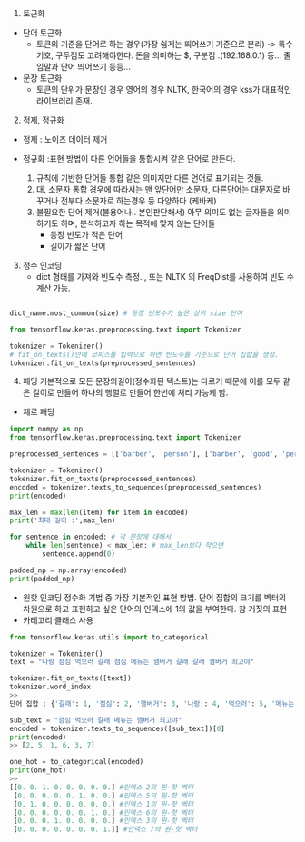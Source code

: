 1. 토근화

- 단어 토근화
    - 토큰의 기준을 단어로 하는 경우(가장 쉽게는 띄어쓰기 기준으로 분리)
-> 특수 기호, 구두점도 고려해야한다. 돈을 의미하는 $, 구분점 .(192.168.0.1) 등...
줄임말과 단어 띄어쓰기 등등...
- 문장 토근화
    - 토큰의 단위가 문장인 경우
영어의 경우 NLTK, 한국어의 경우 kss가 대표적인 라이브러리 존재.

2. 정제, 정규화
- 정제 : 노이즈 데이터 제거
- 정규화 :표현 방법이 다른 언어들을 통합시켜 같은 단어로 만든다.
    
    1. 규칙에 기반한 단어들 통합
    같은 의미지만 다른 언어로 표기되는 것들.
    2. 대, 소문자 통합
경우에 따라서는 맨 앞단어만 소문자, 다른단어는 대문자로 바꾸거나 전부다 소문자로 하는경우 등 다양하다 (케바케)
    3. 불필요한 단어 제거(불용어나.. 본인판단해서)
    아무 의미도 없는 글자들을 의미하기도 하며, 분석하고자 하는 목적에 맞지 않는 단어들
        - 등장 빈도가 적은 단어
        - 길이가 짧은 단어

3. 정수 인코딩
    - dict 형태를 가져와 빈도수 측정. , 또는 NLTK 의 FreqDist를 사용하여 빈도 수 계산 가능.
```py

dict_name.most_common(size) # 등장 빈도수가 높은 상위 size 단어
```
```py
from tensorflow.keras.preprocessing.text import Tokenizer

tokenizer = Tokenizer()
# fit_on_texts()안에 코퍼스를 입력으로 하면 빈도수를 기준으로 단어 집합을 생성.
tokenizer.fit_on_texts(preprocessed_sentences)

```
4. 패딩
기본적으로 모든 문장의길이(정수화된 텍스트)는 다르기 때문에 이를 모두 같은 길이로 만들어 하나의  행렬로 만들어 한번에 처리 가능케 함.
- 제로 패딩
```py
import numpy as np
from tensorflow.keras.preprocessing.text import Tokenizer

preprocessed_sentences = [['barber', 'person'], ['barber', 'good', 'person'], ['barber', 'huge', 'person'], ['knew', 'secret'], ['secret', 'kept', 'huge', 'secret'], ['huge', 'secret'], ['barber', 'kept', 'word'], ['barber', 'kept', 'word'], ['barber', 'kept', 'secret'], ['keeping', 'keeping', 'huge', 'secret', 'driving', 'barber', 'crazy'], ['barber', 'went', 'huge', 'mountain']]

tokenizer = Tokenizer()
tokenizer.fit_on_texts(preprocessed_sentences)
encoded = tokenizer.texts_to_sequences(preprocessed_sentences)
print(encoded)

max_len = max(len(item) for item in encoded)
print('최대 길이 :',max_len)

for sentence in encoded: # 각 문장에 대해서
    while len(sentence) < max_len: # max_len보다 작으면
        sentence.append(0)

padded_np = np.array(encoded)
print(padded_np)

```
- 원핫 인코딩
정수화 기법 중 가장 기본적인 표현 방법. 단어 집합의 크기를 벡터의 차원으로 하고 표현하고 싶은 단어의 인덱스에 1의 값을 부여한다. 참 거짓의 표현
- 카테고리 클래스 사용
```py
from tensorflow.keras.utils import to_categorical

tokenizer = Tokenizer()
text = "나랑 점심 먹으러 갈래 점심 메뉴는 햄버거 갈래 갈래 햄버거 최고야"

tokenizer.fit_on_texts([text])
tokenizer.word_index
>>
단어 집합 : {'갈래': 1, '점심': 2, '햄버거': 3, '나랑': 4, '먹으러': 5, '메뉴는': 6, '최고야': 7}

sub_text = "점심 먹으러 갈래 메뉴는 햄버거 최고야"
encoded = tokenizer.texts_to_sequences([sub_text])[0]
print(encoded)
>> [2, 5, 1, 6, 3, 7]

one_hot = to_categorical(encoded)
print(one_hot)
>>
[[0. 0. 1. 0. 0. 0. 0. 0.] #인덱스 2의 원-핫 벡터
 [0. 0. 0. 0. 0. 1. 0. 0.] #인덱스 5의 원-핫 벡터
 [0. 1. 0. 0. 0. 0. 0. 0.] #인덱스 1의 원-핫 벡터
 [0. 0. 0. 0. 0. 0. 1. 0.] #인덱스 6의 원-핫 벡터
 [0. 0. 0. 1. 0. 0. 0. 0.] #인덱스 3의 원-핫 벡터
 [0. 0. 0. 0. 0. 0. 0. 1.]] #인덱스 7의 원-핫 벡터
```